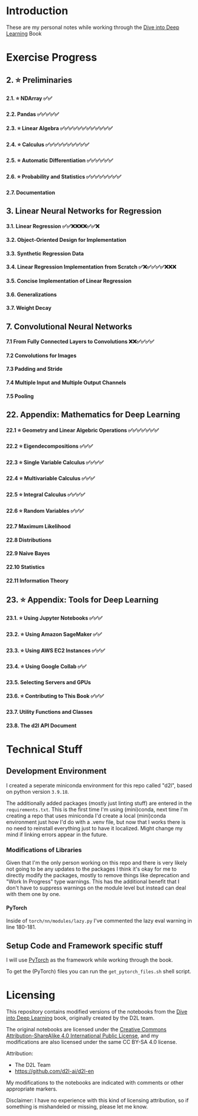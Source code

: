 # Introduction
These are my personal notes while working through the [Dive into Deep Learning](https://d2l.ai) Book

# Exercise Progress
## 2. ⭐ Preliminaries 
#### 2.1. ⭐ NDArray ✅✅ 
#### 2.2. Pandas ✅✅✅✅✅
#### 2.3. ⭐ Linear Algebra ✅✅✅✅✅✅✅✅✅✅✅✅
#### 2.4. ⭐ Calculus ✅✅✅✅✅✅✅✅✅✅
#### 2.5. ⭐ Automatic Differentiation ✅✅✅✅✅✅
#### 2.6. ⭐ Probability and Statistics ✅✅✅✅✅✅✅✅
#### 2.7. Documentation

## 3. Linear Neural Networks for Regression
#### 3.1. Linear Regression ✅✅❌❌❌❌✅✅❌
#### 3.2. Object-Oriented Design for Implementation 
#### 3.3. Synthetic Regression Data 
#### 3.4. Linear Regression Implementation from Scratch ✅❌✅✅✅✅❌❌❌
#### 3.5. Concise Implementation of Linear Regression 
#### 3.6. Generalizations 
#### 3.7. Weight Decay 

## 7. Convolutional Neural Networks
#### 7.1 From Fully Connected Layers to Convolutions ❌❌✅✅✅✅
#### 7.2 Convolutions for Images 
#### 7.3 Padding and Stride 
#### 7.4 Multiple Input and Multiple Output Channels 
#### 7.5 Pooling 

## 22. Appendix: Mathematics for Deep Learning
#### 22.1 ⭐ Geometry and Linear Algebric Operations ✅✅✅✅✅✅✅
#### 22.2 ⭐ Eigendecompositions ✅✅✅
#### 22.3 ⭐ Single Variable Calculus ✅✅✅✅
#### 22.4 ⭐ Multivariable Calculus ✅✅✅
#### 22.5 ⭐ Integral Calculus ✅✅✅✅
#### 22.6 ⭐ Random Variables ✅✅✅
#### 22.7 Maximum Likelihood 
#### 22.8 Distributions 
#### 22.9 Naive Bayes 
#### 22.10 Statistics 
#### 22.11 Information Theory  

## 23. ⭐ Appendix: Tools for Deep Learning
#### 23.1. ⭐ Using Jupyter Notebooks ✅✅✅
#### 23.2. ⭐ Using Amazon SageMaker ✅✅
#### 23.3. ⭐ Using AWS EC2 Instances ✅✅✅
#### 23.4. ⭐ Using Google Collab ✅✅
#### 23.5. Selecting Servers and GPUs
#### 23.6. ⭐ Contributing to This Book ✅✅✅
#### 23.7. Utility Functions and Classes
#### 23.8. The d2l API Document

# Technical Stuff
## Development Environment
I created a seperate miniconda environment for this repo called "d2l", based on python version `3.9.18`.

The additionally added packages (mostly just linting stuff) are entered in the `requirements.txt`. This is the first time I'm using (mini)conda, next time I'm creating a repo that uses miniconda I'd create a local (mini)conda environment just how I'd do with a .venv file, but now that I works there is no need to reinstall everything just to have it localized. Might change my mind if linking errors appear in the future.

### Modifications of Libraries
Given that I'm the only person working on this repo and there is very likely not going to be any updates to the packages I think it's okay for me to directly modify the packages, mostly to remove things like deprecation and "Work In Progress" type warnings. This has the additional benefit that I don't have to suppress warnings on the module level but instead can deal with them one by one.

#### PyTorch
Inside of ```torch/nn/modules/lazy.py``` I've commented the lazy eval warning in line 180-181.

## Setup Code and Framework specific stuff
I will use [PyTorch](https://github.com/pytorch/pytorch) as the framework while
working through the book.

To get the (PyTorch) files you can run the `get_pytorch_files.sh` shell script.

# Licensing
This repository contains modified versions of the notebooks from the [Dive into Deep Learning](https://d2l.ai/) book, originally created by the D2L team.

The original notebooks are licensed under the [Creative Commons Attribution-ShareAlike 4.0 International Public License](https://creativecommons.org/licenses/by-sa/4.0/), and my modifications are also licensed under the same CC BY-SA 4.0 license.

Attribution:
- The D2L Team
- https://github.com/d2l-ai/d2l-en

My modifications to the notebooks are indicated with comments or other appropriate markers.

Disclaimer: I have no experience with this kind of licensing attribution, so if something is mishandeled or missing, please let me know.